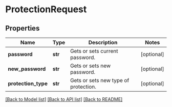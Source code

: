# ProtectionRequest

## Properties
Name | Type | Description | Notes
------------ | ------------- | ------------- | -------------
**password** | **str** | Gets or sets current password. | [optional] 
**new_password** | **str** | Gets or sets new password. | [optional] 
**protection_type** | **str** | Gets or sets new type of protection. | [optional] 

[[Back to Model list]](../README.md#documentation-for-models) [[Back to API list]](../README.md#documentation-for-api-endpoints) [[Back to README]](../README.md)

